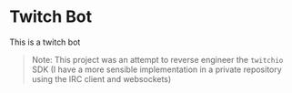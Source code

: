 # Twitch Bot

This is a twitch bot

> Note: This project was an attempt to reverse engineer the `twitchio` SDK (I have a more sensible implementation in a private repository using the IRC client and websockets)
